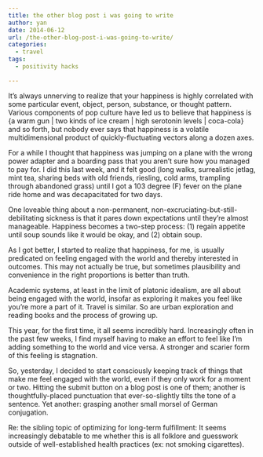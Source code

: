 ```yaml
---
title: the other blog post i was going to write
author: yan
date: 2014-06-12
url: /the-other-blog-post-i-was-going-to-write/
categories:
  - travel
tags:
  - positivity hacks

---
```

It&#8217;s always unnerving to realize that your happiness is highly correlated with some particular event, object, person, substance, or thought pattern. Various components of pop culture have led us to believe that happiness is {a warm gun | two kinds of ice cream | high serotonin levels | coca-cola} and so forth, but nobody ever says that happiness is a volatile multidimensional product of quickly-fluctuating vectors along a dozen axes.

For a while I thought that happiness was jumping on a plane with the wrong power adapter and a boarding pass that you aren&#8217;t sure how you managed to pay for. I did this last week, and it felt good (long walks, surrealistic jetlag, mint tea, sharing beds with old friends, riesling, cold arms, trampling through abandoned grass) until I got a 103 degree (F) fever on the plane ride home and was decapacitated for two days.

One loveable thing about a non-permanent, non-excruciating-but-still-debilitating sickness is that it pares down expectations until they&#8217;re almost manageable. Happiness becomes a two-step process: (1) regain appetite until soup sounds like it would be okay, and (2) obtain soup.

As I got better, I started to realize that happiness, for me, is usually predicated on feeling engaged with the world and thereby interested in outcomes. This may not actually be true, but sometimes plausibility and convenience in the right proportions is better than truth.

Academic systems, at least in the limit of platonic idealism, are all about being engaged with the world, insofar as exploring it makes you feel like you&#8217;re more a part of it. Travel is similar. So are urban exploration and reading books and the process of growing up.

This year, for the first time, it all seems incredibly hard. Increasingly often in the past few weeks, I find myself having to make an effort to feel like I&#8217;m adding something to the world and vice versa. A stronger and scarier form of this feeling is stagnation.

So, yesterday, I decided to start consciously keeping track of things that make me feel engaged with the world, even if they only work for a moment or two. Hitting the submit button on a blog post is one of them; another is thoughtfully-placed punctuation that ever-so-slightly tilts the tone of a sentence. Yet another: grasping another small morsel of German conjugation.

Re: the sibling topic of optimizing for long-term fulfillment: It seems increasingly debatable to me whether this is all folklore and guesswork outside of well-established health practices (ex: not smoking cigarettes).
